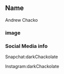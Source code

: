 ## Name
Andrew Chacko

### image


### Social Media info
Snapchat:darkChackolate

Instagram:darkChackolate
